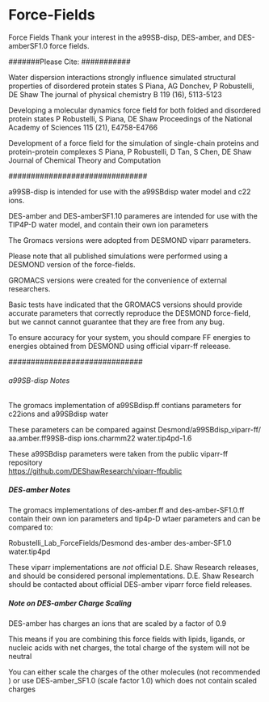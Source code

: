 # Force-Fields
Force Fields
Thank your interest in the a99SB-disp, DES-amber, and DES-amberSF1.0 force fields.

#######Please Cite: ###########

Water dispersion interactions strongly influence simulated structural properties of disordered protein states
S Piana, AG Donchev, P Robustelli, DE Shaw
The journal of physical chemistry B 119 (16), 5113-5123

Developing a molecular dynamics force field for both folded and disordered protein states
P Robustelli, S Piana, DE Shaw
Proceedings of the National Academy of Sciences 115 (21), E4758-E4766

Development of a force field for the simulation of single-chain proteins and protein-protein complexes
S Piana, P Robustelli, D Tan, S Chen, DE Shaw
Journal of Chemical Theory and Computation

###############################

a99SB-disp is intended for use with the a99SBdisp water model and c22 ions.

DES-amber and DES-amberSF1.10 parameres are intended for use with the TIP4P-D water model, and contain their own ion parameters

The Gromacs versions were adopted from DESMOND viparr parameters.

Please note that all published simulations were performed using a DESMOND version of the force-fields.   

GROMACS versions were created for the convenience of external researchers.  

Basic tests have indicated that the GROMACS versions should provide accurate parameters that correctly reproduce the DESMOND force-field, but we cannot cannot guarantee that they are free from any bug.  

To ensure accuracy for your system, you should compare FF energies to energies obtained from DESMOND using official viparr-ff releease.

##############################

######  a99SB-disp Notes #####
The gromacs implementation of a99SBdisp.ff contians parameters for c22ions and a99SBdisp water

These parameters can be compared against
Desmond/a99SBdisp_viparr-ff/
aa.amber.ff99SB-disp  ions.charmm22  water.tip4pd-1.6

These a99SBdisp parameters were taken from the public viparr-ff repository  
https://github.com/DEShawResearch/viparr-ffpublic

##### DES-amber Notes   ######
The gromacs implementations of des-amber.ff and des-amber-SF1.0.ff contain their own ion parameters and tip4p-D wtaer parameters and can be compared to:

Robustelli_Lab_ForceFields/Desmond
des-amber  des-amber-SF1.0  water.tip4pd

These viparr implementations are *not* official D.E. Shaw Research releases, and should be considered personal implementations.  D.E. Shaw Research should be contacted about official DES-amber viparr force field releases.

##### Note on DES-amber Charge Scaling ######

DES-amber has charges an ions that are scaled by a factor of 0.9       

This means if you are combining this force fields with lipids, ligands, or nucleic acids
with net  charges, the total charge of the system will not be neutral  

You can either scale the charges of the other molecules (not recommended )
or use DES-amber_SF1.0 (scale factor 1.0) which does not contain scaled charges        


